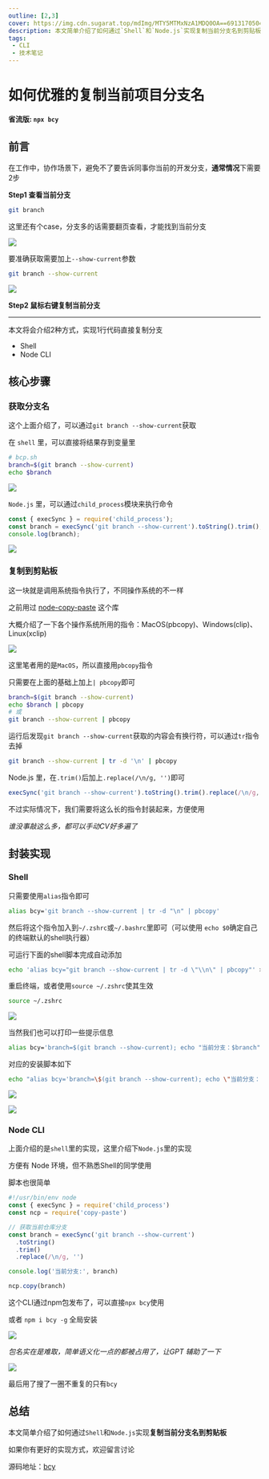 ```yaml
---
outline: [2,3]
cover: https://img.cdn.sugarat.top/mdImg/MTY5MTMxNzA1MDQ0OA==691317050448
description: 本文简单介绍了如何通过`Shell`和`Node.js`实现复制当前分支名到剪贴板
tags:
 - CLI
 - 技术笔记
---
```

# 如何优雅的复制当前项目分支名

**省流版: `npx bcy`**

## 前言
在工作中，协作场景下，避免不了要告诉同事你当前的开发分支，**通常情况**下需要2步

**Step1 查看当前分支**
```sh
git branch
```

这里还有个case，分支多的话需要翻页查看，才能找到当前分支

![](./copy-branch/MTY5MTI0NTYxOTQzMw==691245619433.png?s1=https%3A//img.cdn.sugarat.top/mdImg/MTY5MTI0NTYxOTQzMw%3D%3D691245619433)

要准确获取需要加上`--show-current`参数

```sh
git branch --show-current
```

![](./copy-branch/MTY5MTI0NTc5MDM2OQ==691245790369.png?s1=https%3A//img.cdn.sugarat.top/mdImg/MTY5MTI0NTc5MDM2OQ%3D%3D691245790369)

**Step2 鼠标右键复制当前分支**

---

本文将会介绍2种方式，实现1行代码直接复制分支

* Shell
* Node CLI

## 核心步骤
### 获取分支名
这个上面介绍了，可以通过`git branch --show-current`获取

在 `shell` 里，可以直接将结果存到变量里

```sh
# bcp.sh
branch=$(git branch --show-current)
echo $branch
```

![](./copy-branch/MTY5MTMwNDE3MDkzNg==691304170936.png?s1=https%3A//img.cdn.sugarat.top/mdImg/MTY5MTMwNDE3MDkzNg%3D%3D691304170936)


`Node.js` 里，可以通过`child_process`模块来执行命令

```js
const { execSync } = require('child_process');
const branch = execSync('git branch --show-current').toString().trim();
console.log(branch);
```

![](./copy-branch/MTY5MTMwNDU1NTQ2Nw==691304555467.png?s1=https%3A//img.cdn.sugarat.top/mdImg/MTY5MTMwNDU1NTQ2Nw%3D%3D691304555467)

### 复制到剪贴板
这一块就是调用系统指令执行了，不同操作系统的不一样

之前用过 [node-copy-paste](https://github.com/xavi-/node-copy-paste#readme) 这个库

大概介绍了一下各个操作系统所用的指令：MacOS(pbcopy)、Windows(clip)、Linux(xclip)

![](./copy-branch/MTY5MTMwNDc4MTIwMQ==691304781201.png?s1=https%3A//img.cdn.sugarat.top/mdImg/MTY5MTMwNDc4MTIwMQ%3D%3D691304781201)

这里笔者用的是`MacOS`，所以直接用`pbcopy`指令

只需要在上面的基础上加上`| pbcopy`即可

```sh
branch=$(git branch --show-current)
echo $branch | pbcopy
# 或
git branch --show-current | pbcopy
```

运行后发现`git branch --show-current`获取的内容会有换行符，可以通过`tr`指令去掉

```sh
git branch --show-current | tr -d '\n' | pbcopy
```

Node.js 里，在`.trim()`后加上`.replace(/\n/g, '')`即可

```js
execSync('git branch --show-current').toString().trim().replace(/\n/g, '');
```

不过实际情况下，我们需要将这么长的指令封装起来，方便使用

*谁没事敲这么多，都可以手动CV好多遍了*
## 封装实现
### Shell
只需要使用`alias`指令即可

```sh
alias bcy='git branch --show-current | tr -d "\n" | pbcopy'
```

然后将这个指令加入到`~/.zshrc`或`~/.bashrc`里即可（可以使用 `echo $0`确定自己的终端默认的shell执行器）

可运行下面的shell脚本完成自动添加
```sh
echo 'alias bcy="git branch --show-current | tr -d \"\\n\" | pbcopy"' >> ~/.zshrc
```
重启终端，或者使用`source ~/.zshrc`使其生效

```sh
source ~/.zshrc
```

![](./copy-branch/MTY5MTMwNzY2OTU1MA==691307669550.png?s1=https%3A//img.cdn.sugarat.top/mdImg/MTY5MTMwNzY2OTU1MA%3D%3D691307669550)

当然我们也可以打印一些提示信息

```sh
alias bcy='branch=$(git branch --show-current); echo "当前分支：$branch"; echo $branch | tr -d "\n" | pbcopy'
```
对应的安装脚本如下
```sh
echo "alias bcy='branch=\$(git branch --show-current); echo \"当前分支：\$branch\"; echo \$branch | tr -d \"\\\\n\" | pbcopy'" >> ~/.zshrc
```

![](./copy-branch/MTY5MTMwODMzMTk2NA==691308331964.png?s1=https%3A//img.cdn.sugarat.top/mdImg/MTY5MTMwODMzMTk2NA%3D%3D691308331964)

![](./copy-branch/MTY5MTMxNzA1MDQ0OA==691317050448.png?s1=https%3A//img.cdn.sugarat.top/mdImg/MTY5MTMxNzA1MDQ0OA%3D%3D691317050448)
### Node CLI
上面介绍的是`shell`里的实现，这里介绍下`Node.js`里的实现

方便有 Node 环境，但不熟悉Shell的同学使用

脚本也很简单
```js
#!/usr/bin/env node
const { execSync } = require('child_process')
const ncp = require('copy-paste')

// 获取当前仓库分支
const branch = execSync('git branch --show-current')
  .toString()
  .trim()
  .replace(/\n/g, '')

console.log('当前分支:', branch)

ncp.copy(branch)
``` 

这个CLI通过npm包发布了，可以直接`npx bcy`使用

或者 `npm i bcy -g` 全局安装

![](./copy-branch/MTY5MTMyMTU1NjY2MQ==691321556661.png?s1=https%3A//img.cdn.sugarat.top/mdImg/MTY5MTMyMTU1NjY2MQ%3D%3D691321556661)

*包名实在是难取，简单语义化一点的都被占用了，让GPT 辅助了一下*

![](./copy-branch/MTY5MTI0NTI4NDAxNQ==691245284015.png?s1=https%3A//img.cdn.sugarat.top/mdImg/MTY5MTI0NTI4NDAxNQ%3D%3D691245284015)

最后用了搜了一圈不重复的只有`bcy`

## 总结

本文简单介绍了如何通过`Shell`和`Node.js`实现**复制当前分支名到剪贴板**

如果你有更好的实现方式，欢迎留言讨论

源码地址：[bcy](https://github.com/ATQQ/tools/tree/main/packages/cli/bcy)